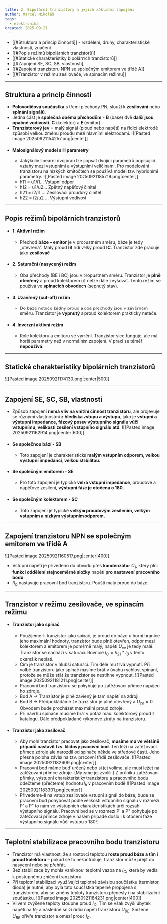 ```yaml
---
title: 2. Bipolární tranzistory a jejich základní zapojení
author: Marcel Mikoláš
tags:
  - elektronika
created: 2025-09-21
---
```

- [[#Struktura a princip činnosti]] - rozdělení, druhy, charakteristické vlastnosti, značení
- [[#Popis režimů bipolárních tranzistorů]]
- [[#Statické charakteristiky bipolárních tranzistorů]]
- [[#Zapojení SE, SC, SB, vlastnosti]]
- [[#Zapojení tranzistoru NPN se společným emitorem ve třídě A]]
- [[#Tranzistor v režimu zesilovače, ve spínacím režimu]]
---

## Struktura a princip činnosti
- **Polovodičová součástka** s třemi přechody PN, slouží k **zesilování** nebo **spínání signálů**.
- Jedna část je **společná oběma přechodům** - **B** (base) dvě **další jsou opačné vodivosti**. **C** (kolektor) a **E** (emitor)
- **Tranzistorový jev** = malý signál (proud nebo napětí) na řídicí elektrodě způsobí velkou změnu proudu mezi hlavními elektrodami.
![[Pasted image 20250921154257.png|center]]
- #### Malosignálový model s H parametry
	- Jakýkoliv lineární dvojbran lze popsat dvojici parametrů popisující vztahy mezi vstupními a výstupními veličinami. Pro modelování tranzistoru na nízkých kmitočtech se používá model tzv. hybridními parametry.
	 ![[Pasted image 20250921185719.png|center]]
	- h11 = u1/i1... Vstupní odpor
	- h12 = u1/u2... Zpětný napěťový činitel
	- h21 = i2/i1.... Zesilovací proudový činitel
	- h22 = i2/u2 ... Výstupní vodivost
---
## Popis režimů bipolárních tranzistorů
- #### 1. Aktivní režim 
	* Přechod **báze – emitor** je v propustném směru, báze je tedy „otevřená“. Malý proud **IB** řídí velký proud **IC**. Tranzistor zde pracuje jako **zesilovač** 
- #### 2. Saturační (nasycený) režim
	- Oba přechody (BE i BC) jsou v propustném směru. Tranzistor je **plně otevřený** a proud kolektorem už nelze dále zvyšovat. Tento režim se používá ve **spínacích obvodech** (sepnutý stav).
- #### 3. Uzavřený (cut-off) režim
	 - Do báze neteče žádný proud a oba přechody jsou v závěrném směru. Tranzistor je **vypnutý** a proud kolektorem prakticky neteče.
- #### 4. Inverzní aktivní režim
	- Role kolektoru a emitoru se vymění. Tranzistor sice funguje, ale má horší parametry než v normálním zapojení. V praxi se téměř **nepoužívá**.
---
## Statické charakteristiky bipolárních tranzistorů
![[Pasted image 20250921174130.png|center|500]]

---
## Zapojení SE, SC, SB, vlastnosti
- Způsob zapojení **nemá vliv na vnitřní činnost tranzistoru**, ale projevuje se různými vlastnostmi **z hlediska vstupu a výstupu**, jako je **vstupní a výstupní impedance, fázový posuv výstupního signálu vůči vstupnímu, velikosti zesílení vstupního signálu atd**.
 ![[Pasted image 20250921162914.png|center|600]]
- #### Se společnou bází - SB
	- Toto zapojení je charakteristické **malým vstupním odporem, velkou výstupní impedancí, velkou stabilitou.**
- #### Se společným emitorem - SE
	- Pro toto zapojení je typická **velká vstupní impedance**, proudové a napěťové zesílení, **výstupní fáze je otočena o 180.**
- #### Se společným kolektorem - SC
	- Toto zapojení je typické **velkým proudovým zesílením, velkým vstupním a nízkým výstupním odporem.**

---
## Zapojení tranzistoru NPN se společným emitorem ve třídě A
![[Pasted image 20250921160517.png|center|400]]
- Vstupní napětí je přivedeno do obvodu přes **kondenzátor** $C_1$, který plní **funkci oddělení stejnosměrné složky** napětí **pro nastavení pracovního bodu**.
- $R_b$ nastavuje pracovní bod tranzistoru. Pouští malý proud do báze.
---

## Tranzistor v režimu zesilovače, ve spínacím režimu

- #### Tranzistor jako spínač 
	- Použijeme-li tranzistor jako spínač, je proud do báze u horní hranice jeho maximální hodnoty, tranzistor bude plně otevřen, odpor mezi kolektorem a emitorem je poměrně malý, napětí $U_{ce}$ je tedy malé. Tranzistor se nachází v saturaci. Rovnice $I_C = h_{21} * I_B$ v tento okamžik neplatí.
	- Čím je tranzistor v hlubší saturaci. Tím déle mu trvá vypnutí. Pří volbě tranzistoru jako spínač musíme brát v úvahu rychlost spínání, protože se může stát že tranzistor se nestihne vypnout.
	 ![[Pasted image 20250921181211.png|center]]
	- Pracovní bod tranzistoru se pohybuje po zatěžovací přímce napájecí ho zdroje.
	- Bod A → Tranzistor je plně zavřený je tam napětí na zdroji.
	- Bod B → Předpokládáme že tranzistor je plně otevřený a $U_{ce} = 0$. Obvodem bude procházet maximální proud zdroje.
	- Při návrhu spínače musíme brát v potaz max. kolektorový proud z katalogu. Dále předpokládané výkonové ztráty na tranzistoru.

- #### Tranzistor jako zesilovač 
	- Aby mohl tranzistor pracovat jako zesilovač, **musíme mu ve většině případů nastavit tzv. klidový pracovní bod**. Ten leží na zatěžovací přímce zdroje ale narozdíl od spínače někde ve středové části. Jeho přesná poloha závisí na tzv. pracovní třídě zesilovače.
	![[Pasted image 20250921182609.png|center]]
	- Pracovní bod máme buď určený nebo si jej volíme, ale musí ležet na zatěžovaní přímce zdroje. (My jsme jej zvolili.) Z průniku zatěžovaní přímky, výstupní charakteristiky tranzistoru a pracovního bodu odečteme (přečteme) hodnotu $I_b$ v pracovním bodě
	 ![[Pasted image 20250921183301.png|center]]
	 - Přivedeme-li na vstup zesilovače vstupní signál do báze, bude se pracovní bod pohybovat podle velikosti vstupního signálu v rozmezí P' a P" to nám ve výstupních charakteristikách určí rozsah výstupního signálu. Pracovní bod se v rozmezí P' a P" pohybuje po zatěžovací přímce zdroje v našem případě došlo i k otočení fáze výstupního signálu vůči vstupu o 180°.

---
##  Teplotní stabilizace pracovního bodu tranzistoru
- Tranzistor má vlastnost, že s rostoucí teplotou **roste proud báze a tím i proud kolektoru** – pokud se to nekontroluje, tranzistor může přejít do nasycení nebo se přehřát.
- Bez stabilizace by mohla vzniknout teplotní vazba na $I_C$, která by vedla k postupnému zničení tranzistoru. 
- Při teplotní stabilizaci využívající teplotně závislou součástku (termistor, dioda) je nutné, aby byla tato součástka tepelně propojena s tranzistorem, aby se změny teploty tranzistoru přenesly i na stabilizační součástku.
 ![[Pasted image 20250921184231.png|center|400]]
 - Vlivem zvýšené teploty stoupne proud $I_C$. Tím se však zvýší úbytek napětí na $R_E$ a následně sníží řídící napětí tranzistoru $U_{BE}$. Snížené $U_{BE}$ přivře tranzistor a omezí proud $I_C$.